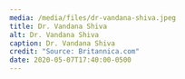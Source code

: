 ```yaml
---
media: /media/files/dr-vandana-shiva.jpeg
title: Dr. Vandana Shiva
alt: Dr. Vandana Shiva
caption: Dr. Vandana Shiva
credit: "Source: Britannica.com"
date: 2020-05-07T17:40:00-0500
---
```

